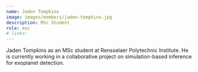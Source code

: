 ```yaml
---
name: Jaden Tompkins
image: images/members/jaden-tompkins.jpg
description: MSc Student
role: msc
# links:
---
```


Jaden Tompkins as an MSc student at Rensselaer Polytechnic Institute. He is currently working in a collaborative project on simulation-based inference for exoplanet detection.
